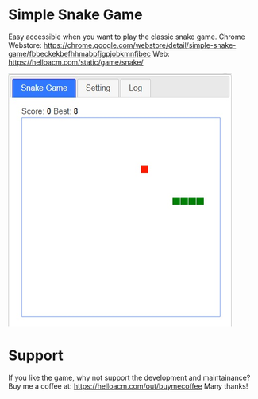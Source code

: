 # Simple Snake Game
Easy accessible when you want to play the classic snake game.
Chrome Webstore: https://chrome.google.com/webstore/detail/simple-snake-game/fbbeckekbefhhmabpfjgpjobkmnfjbec
Web: https://helloacm.com/static/game/snake/

![](https://github.com/DoctorLai/SnakeGame/blob/master/screenshot.jpg?raw=true)

# Support
If you like the game, why not support the development and maintainance? 
Buy me a coffee at: https://helloacm.com/out/buymecoffee
Many thanks!

